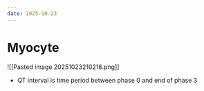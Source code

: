 ```yaml
---
date: 2025-10-23
---
```

# Myocyte
![[Pasted image 20251023210216.png]]
- QT interval is time period between phase 0 and end of phase 3
